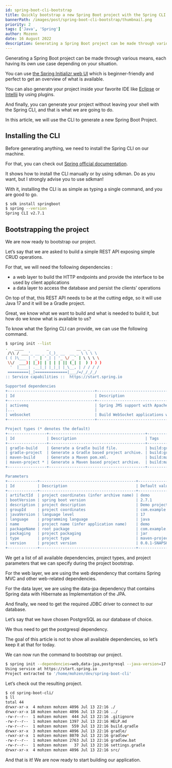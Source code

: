 ```yaml
---
id: spring-boot-cli-bootstrap
title: Quickly bootstrap a new Spring Boot project with the Spring CLI
bannerPath: /images/post/spring-boot-cli-bootstrap/thumbnail.png
priority: 2
tags: ['Java', 'Spring']
author: Mozenn
date: 16 August 2022
description: Generating a Spring Boot project can be made through various means, each having its own use case depending on your situation. In this article, we will use the CLI to generate a new Spring Boot Project.
---
```


Generating a Spring Boot project can be made through various means, each having its own use case depending on your situation.

You can use [the Spring Initializr web UI](https://start.spring.io/) which is beginner-friendly and perfect to get an overview of what is available.

You can also generate your project inside your favorite IDE like [Eclipse](https://www.eclipse.org/community/eclipse_newsletter/2018/february/springboot.php) or [Intellij](https://www.jetbrains.com/help/idea/spring-boot.html) by using plugins.

And finally, you can generate your project without leaving your shell with the Spring CLI, and that is what we are going to do.

In this article, we will use the CLI to generate a new Spring Boot Project.

## Installing the CLI

Before generating anything, we need to install the Spring CLI on our machine.

For that, you can check out [Spring official documentation](https://docs.spring.io/spring-boot/docs/current/reference/html/getting-started.html#getting-started.installing.cli).

It shows how to install the CLI manually or by using sdkman. Do as you want, but I strongly advise you to use sdkman!

With it, installing the CLI is as simple as typing a single command, and you are good to go.

```bash
$ sdk install springboot
$ spring --version
Spring CLI v2.7.1
```

## Bootstrapping the project

We are now ready to bootstrap our project.

Let’s say that we are asked to build a simple REST API exposing simple CRUD operations.

For that, we will need the following dependencies :

- a web layer to build the HTTP endpoints and provide the interface to be used by client applications
- a data layer to access the database and persist the clients’ operations

On top of that, this REST API needs to be at the cutting edge, so it will use Java 17 and it will be a Gradle project.

Great, we know what we want to build and what is needed to build it, but how do we know what is available to us?

To know what the Spring CLI can provide, we can use the following command.

```bash
$ spring init --list
.   ____          _            __ _ _
 /\\ / ___'_ __ _ _(_)_ __  __ _ \ \ \ \
( ( )\___ | '_ | '_| | '_ \/ _` | \ \ \ \
 \\/  ___)| |_)| | | | | || (_| |  ) ) ) )
  '  |____| .__|_| |_|_| |_\__, | / / / /
 =========|_|==============|___/=/_/_/_/
:: Service capabilities ::  https://start.spring.io

Supported dependencies
+--------------------------------------+--------------------------------------------------------------+-------------------------------+
| Id                                   | Description                                                  | Required version              |
+--------------------------------------+--------------------------------------------------------------+-------------------------------+
| activemq                             | Spring JMS support with Apache ActiveMQ 'Classic'.           | >=2.0.0.RELEASE and <3.0.0-M1 |
|...                                   |                                                              |                               |
| websocket                            | Build WebSocket applications with SockJS and STOMP.          |                               |
+--------------------------------------+--------------------------------------------------------------+-------------------------------+

Project types (* denotes the default)
+-----------------+------------------------------------------+-----------------------------+
| Id              | Description                              | Tags                        |
+-----------------+------------------------------------------+-----------------------------+
| gradle-build    | Generate a Gradle build file.            | build:gradle,format:build   |
| gradle-project  | Generate a Gradle based project archive. | build:gradle,format:project |
| maven-build     | Generate a Maven pom.xml.                | build:maven,format:build    |
| maven-project * | Generate a Maven based project archive.  | build:maven,format:project  |
+-----------------+------------------------------------------+-----------------------------+

Parameters
+-------------+------------------------------------------+------------------------------+
| Id          | Description                              | Default value                |
+-------------+------------------------------------------+------------------------------+
| artifactId  | project coordinates (infer archive name) | demo                         |
| bootVersion | spring boot version                      | 2.7.1                        |
| description | project description                      | Demo project for Spring Boot |
| groupId     | project coordinates                      | com.example                  |
| javaVersion | language level                           | 17                           |
| language    | programming language                     | java                         |
| name        | project name (infer application name)    | demo                         |
| packageName | root package                             | com.example.demo             |
| packaging   | project packaging                        | jar                          |
| type        | project type                             | maven-project                |
| version     | project version                          | 0.0.1-SNAPSHOT               |
+-------------+------------------------------------------+------------------------------+
```

We get a list of all available dependencies, project types, and project parameters that we can specify during the project bootstrap.

For the web layer, we are using the web dependency that contains Spring MVC and other web-related dependencies.

For the data layer, we are using the data-jpa dependency that contains Spring data with Hibernate as Implementation of the JPA.

And finally, we need to get the required JDBC driver to connect to our database.

Let’s say that we have chosen PostgreSQL as our database of choice.

We thus need to get the postgresql dependency.

The goal of this article is not to show all available dependencies, so let’s keep it at that for today.

We can now run the command to bootstrap our project.

```bash
$ spring init --dependencies=web,data-jpa,postgresql --java-version=17 --build=gradle spring-boot-cli
Using service at https://start.spring.io
Project extracted to '/home/mohzen/dev/spring-boot-cli'
```

Let’s check out the resulting project.

```bash
$ cd spring-boot-cli/
$ ll
total 44
drwxr-xr-x  4 mohzen mohzen 4096 Jul 13 22:16 ./
drwxr-xr-x 18 mohzen mohzen 4096 Jul 13 22:16 ../
-rw-r--r--  1 mohzen mohzen  444 Jul 13 22:16 .gitignore
-rw-r--r--  1 mohzen mohzen 1397 Jul 13 22:16 HELP.md
-rw-r--r--  1 mohzen mohzen  559 Jul 13 22:16 build.gradle
drwxr-xr-x  3 mohzen mohzen 4096 Jul 13 22:16 gradle/
-rwxr-xr-x  1 mohzen mohzen 8070 Jul 13 22:16 gradlew*
-rw-r--r--  1 mohzen mohzen 2763 Jul 13 22:16 gradlew.bat
-rw-r--r--  1 mohzen mohzen   37 Jul 13 22:16 settings.gradle
drwxr-xr-x  4 mohzen mohzen 4096 Jul 13 22:16 src/
```

And that is it! We are now ready to start building our application.
